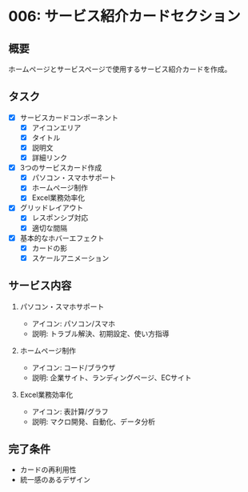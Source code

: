 # 006: サービス紹介カードセクション

## 概要
ホームページとサービスページで使用するサービス紹介カードを作成。

## タスク
- [x] サービスカードコンポーネント
  - [x] アイコンエリア
  - [x] タイトル
  - [x] 説明文
  - [x] 詳細リンク
- [x] 3つのサービスカード作成
  - [x] パソコン・スマホサポート
  - [x] ホームページ制作
  - [x] Excel業務効率化
- [x] グリッドレイアウト
  - [x] レスポンシブ対応
  - [x] 適切な間隔
- [x] 基本的なホバーエフェクト
  - [x] カードの影
  - [x] スケールアニメーション

## サービス内容
1. パソコン・スマホサポート
   - アイコン: パソコン/スマホ
   - 説明: トラブル解決、初期設定、使い方指導

2. ホームページ制作
   - アイコン: コード/ブラウザ
   - 説明: 企業サイト、ランディングページ、ECサイト

3. Excel業務効率化
   - アイコン: 表計算/グラフ
   - 説明: マクロ開発、自動化、データ分析

## 完了条件
- カードの再利用性
- 統一感のあるデザイン